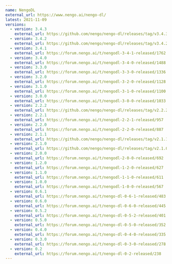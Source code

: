 ```yaml
---
name: NengoDL
external_url: https://www.nengo.ai/nengo-dl/
latest: 2021-11-09
versions:
  - version: 3.4.3
    external_url: https://github.com/nengo/nengo-dl/releases/tag/v3.4.3
  - version: 3.4.2
    external_url: https://github.com/nengo/nengo-dl/releases/tag/v3.4.2
  - version: 3.4.1
    external_url: https://forum.nengo.ai/t/nengodl-3-4-1-released/1762
  - version: 3.4.0
    external_url: https://forum.nengo.ai/t/nengodl-3-4-0-released/1488
  - version: 3.3.0
    external_url: https://forum.nengo.ai/t/nengodl-3-3-0-released/1336
  - version: 3.2.0
    external_url: https://forum.nengo.ai/t/nengodl-3-2-0-released/1128
  - version: 3.1.0
    external_url: https://forum.nengo.ai/t/nengodl-3-1-0-released/1100
  - version: 3.0.0
    external_url: https://forum.nengo.ai/t/nengodl-3-0-0-released/1033
  - version: 2.2.2
    external_url: https://github.com/nengo/nengo-dl/releases/tag/v2.2.2
  - version: 2.2.1
    external_url: https://forum.nengo.ai/t/nengodl-2-2-1-released/957
  - version: 2.2.0
    external_url: https://forum.nengo.ai/t/nengodl-2-2-0-released/887
  - version: 2.1.1
    external_url: https://github.com/nengo/nengo-dl/releases/tag/v2.1.1
  - version: 2.1.0
    external_url: https://github.com/nengo/nengo-dl/releases/tag/v2.1.0
  - version: 2.0.0
    external_url: https://forum.nengo.ai/t/nengodl-2-0-0-released/692
  - version: 1.2.0
    external_url: https://forum.nengo.ai/t/nengodl-1-2-0-released/627
  - version: 1.1.0
    external_url: https://forum.nengo.ai/t/nengodl-1-1-0-released/611
  - version: 1.0.0
    external_url: https://forum.nengo.ai/t/nengodl-1-0-0-released/567
  - version: 0.6.1
    external_url: https://forum.nengo.ai/t/nengo-dl-0-6-1-released/483
  - version: 0.6.0
    external_url: https://forum.nengo.ai/t/nengo-dl-0-6-0-released/445
  - version: 0.5.2
    external_url: https://forum.nengo.ai/t/nengo-dl-0-5-2-released/401
  - version: 0.5.0
    external_url: https://forum.nengo.ai/t/nengo-dl-0-5-0-released/352
  - version: 0.4.0
    external_url: https://forum.nengo.ai/t/nengo-dl-0-4-0-released/335
  - version: 0.3.0
    external_url: https://forum.nengo.ai/t/nengo-dl-0-3-0-released/278
  - version: 0.2
    external_url: https://forum.nengo.ai/t/nengo-dl-0-2-released/238
---
```

